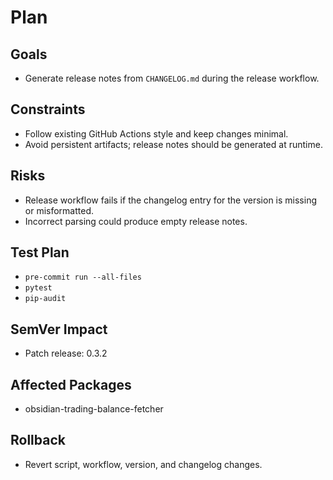 # Plan

## Goals
- Generate release notes from `CHANGELOG.md` during the release workflow.

## Constraints
- Follow existing GitHub Actions style and keep changes minimal.
- Avoid persistent artifacts; release notes should be generated at runtime.

## Risks
- Release workflow fails if the changelog entry for the version is missing or misformatted.
- Incorrect parsing could produce empty release notes.

## Test Plan
- `pre-commit run --all-files`
- `pytest`
- `pip-audit`

## SemVer Impact
- Patch release: 0.3.2

## Affected Packages
- obsidian-trading-balance-fetcher

## Rollback
- Revert script, workflow, version, and changelog changes.
